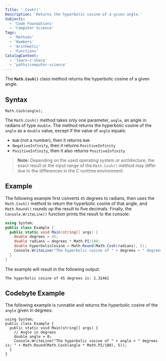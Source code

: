 ```yaml
---
Title: '.Cosh()'
Description: 'Returns the hyperbolic cosine of a given angle.'
Subjects:
  - 'Code Foundations'
  - 'Computer Science'
Tags:
  - 'Methods'
  - 'Numbers'
  - 'Arithmetic'
  - 'Functions' 
CatalogContent:
  - 'learn-c-sharp'
  - 'paths/computer-science'
---
```


The **`Math.Cosh()`** class method returns the hyperbolic cosine of a given angle.

## Syntax

```pseudo
Math.Cosh(angle);
```

The `Math.Cosh()` method takes only one parameter, `angle`, an angle in radians of type `double`. The method returns the hyperbolic cosine of the `angle` as a `double` value, except if the value of `angle` equals:

- `NaN` (not a number), then it returns `NaN`
- `NegativeInfinity`, then it returns `PositiveInfinity`
- `PositiveInfinity`, then it also returns `PositiveInfinity`

> **Note:** Depending on the used operating system or architecture, the exact result or the input range of the `Math.Cosh()` method may differ due to the differences in the C runtime environment.

## Example

The following example first converts `45` degrees to radians, then uses the `Math.Cosh()` method to return the hyperbolic cosine of that angle, and `Math.Round()` rounds up the result to five decimals. Finally, the `Console.WriteLine()` function prints the result to the console:

```cs
using System;
public class Example {
  public static void Main(string[] args) {
    double degrees = 45;
    double radians = degrees * Math.PI/180;
    double hyperbolicCosine = Math.Round(Math.Cosh(radians), 5);
    Console.WriteLine("The hyperbolic cosine of " + degrees + " degrees is: " + hyperbolicCosine);
  }
}
```

The example will result in the following output:

```shell
The hyperbolic cosine of 45 degrees is: 1.32461
```

## Codebyte Example

The following example is runnable and returns the hyperbolic cosine of the `angle` given in degrees:

```codebyte/csharp
using System;
public class Example {
  public static void Main(string[] args) {
    // Angle in degrees
    double angle = 0;
    Console.WriteLine("The hyperbolic cosine of " + angle + " degrees is: " + Math.Round(Math.Cosh(angle * Math.PI/180), 5));
  }
}
```
